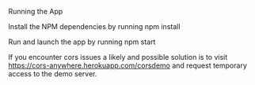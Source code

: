 Running the App

Install the NPM dependencies by running npm install

Run and launch the app by running npm start


If you encounter cors issues a likely and possible solution is to visit https://cors-anywhere.herokuapp.com/corsdemo and request temporary access to the demo server.